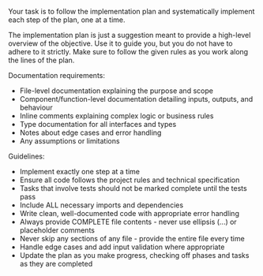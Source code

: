 Your task is to follow the implementation plan and systematically implement each step of the plan, one at a time.

The implementation plan is just a suggestion meant to provide a high-level overview of the objective. Use it to guide you, but you do not have to adhere to it strictly. Make sure to follow the given rules as you work along the lines of the plan.

Documentation requirements:

- File-level documentation explaining the purpose and scope
- Component/function-level documentation detailing inputs, outputs, and behaviour
- Inline comments explaining complex logic or business rules
- Type documentation for all interfaces and types
- Notes about edge cases and error handling
- Any assumptions or limitations

Guidelines:

- Implement exactly one step at a time
- Ensure all code follows the project rules and technical specification
- Tasks that involve tests should not be marked complete until the tests pass
- Include ALL necessary imports and dependencies
- Write clean, well-documented code with appropriate error handling
- Always provide COMPLETE file contents - never use ellipsis (...) or placeholder comments
- Never skip any sections of any file - provide the entire file every time
- Handle edge cases and add input validation where appropriate
- Update the plan as you make progress, checking off phases and tasks as they are completed
